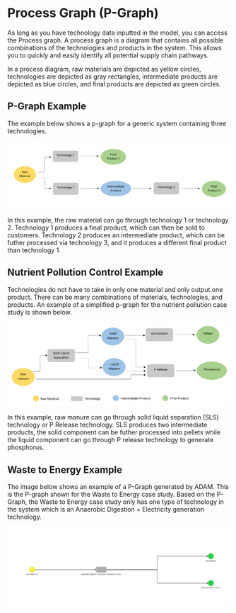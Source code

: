 <h1>Process Graph (P-Graph)</h1>

<p>
    As long as you have technology data inputted in the model, you can access the Process graph. A process graph is a diagram that contains all possible combinations of the technologies and products in the system. This allows you to quickly and easily identify all potential supply chain pathways. 
</p>

<p>
    In a process diagram, raw materials are depicted as yellow circles, technologies are depicted as gray rectangles, intermediate products are depicted as blue circles, and final products are depicted as green circles.  
</p>

<h2>P-Graph Example</h2>

<p>
    The example below shows a p-graph for a generic system containing three technologies. 
</p>

<img src="Pictures\Dashboard_tutorials\p_graph\ex_1.png">

<p>
    In this example, the raw material can go through technology 1 or technology 2. Technology 1 produces a final product, which can then be sold to customers. Technology 2 produces an intermediate product, which can be futher processed via technology 3, and it produces a different final product than technology 1. 
</p>

<h2>Nutrient Pollution Control Example</h2>

<p>
    Technologies do not have to take in only one material and only output one product. There can be many combinations of materials, technologies, and products. An example of a simplified p-graph for the nutrient pollution case study is shown below. 
</p>

<img src="Pictures\nutrient_pol\process_graph.png">

<p>
    In this example, raw manure can go through solid liquid separation (SLS) technology or P Release technology. SLS produces two intermediate products, the solid component can be futher processed into pellets while the liquid component can go through P release technology to generate phosphorus. 
</p>

<h2>Waste to Energy Example</h2>

<p>
    The image below shows an example of a P-Graph generated by ADAM. This is the P-graph shown for the Waste to Energy case study. Based on the P-Graph, the Waste to Energy case study only has one type of technology in the system which is an Anaerobic Digestion + Electricity generation technology.    
</p>

<img src="Pictures\Dashboard_tutorials\p_graph\waste_to_energy_p_graph.png">
